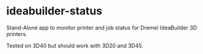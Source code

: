 # ideabuilder-status

Stand-Alone app to monitor printer and job status for Dremel IdeaBuilder 3D printers.

Tested on 3D40 but should work with 3D20 and 3D45.